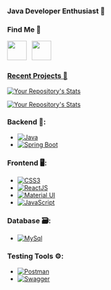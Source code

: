 ### Java Developer Enthusiast 👋

### Find Me 🤝

<p align="left">
<a href="https://github.com/EndritUshe" target="_blank" rel="noreferrer"><picture><source media="(prefers-color-scheme: dark)" srcset="https://raw.githubusercontent.com/danielcranney/readme-generator/main/public/icons/socials/github-dark.svg"/><source media="(prefers-color-scheme: light)" srcset="https://raw.githubusercontent.com/danielcranney/readme-generator/main/public/icons/socials/github.svg"/><img src="https://raw.githubusercontent.com/danielcranney/readme-generator/main/public/icons/socials/github.svg" width="45" height="45"/></picture></a>&nbsp;&nbsp;&nbsp;<a href="https://www.linkedin.com/in/endrit-ushe/" target="_blank" rel="noreferrer"><img src="https://raw.githubusercontent.com/danielcranney/readme-generator/main/public/icons/socials/linkedin.svg" width="45" height="45" /></p>

### Recent Projects 🔰


[![Your Repository's Stats](https://github-readme-stats.vercel.app/api/pin/?username=EndritUshe&repo=backend-menu-app&&theme=light&custom_title_color=8A2BE2&custom_text_color=8A2BE2)](https://github.com/EndritUshe/backend-menu-app)

 [![Your Repository's Stats](https://github-readme-stats.vercel.app/api/pin/?username=EndritUshe&repo=front-menu-app&&theme=light&custom_title_color=8A2BE2&custom_text_color=8A2BE2)](https://github.com/EndritUshe/front-menu-app)



### Backend 🦾:

- [![Java][Java-sheild]][Java-url]
- [![Spring Boot][SpringBoot-sheild]][SpringBoot-url]

 ### Frontend 🖥️:

- [![CSS3][CSS3-sheild]][CSS3-url]
- [![ReactJS][ReactJS-sheild]][ReactJS-url]
- [![Material UI][MaterialUI-sheild]][MaterialUI-url]
- [![JavaScript][JavaScript-sheild]][JavaScript-url]


### Database 🗃️:

- [![MySql][MySql-sheild]][MySql-url]

 ### Testing Tools ⚙️:

- [![Postman][Postman-sheild]][Postman-url]
- [![Swagger][Swagger-sheild]][Swagger-url]


[HTML5-sheild]: https://img.shields.io/badge/HTML5-E34F26?style=for-the-badge&logo=html5&logoColor=%23fff
[HTML5-url]: https://en.wikipedia.org/wiki/HTML5
[CSS3-sheild]: https://img.shields.io/badge/CSS3-1572B6?style=for-the-badge&logo=CSS3
[CSS3-url]: https://css3.com/
[JavaScript-sheild]: https://img.shields.io/badge/Javascript-F7DF1E?style=for-the-badge&logo=javascript&logoColor=%23fff
[JavaScript-url]: https://www.javascript.com/
[TypeScript-sheild]: https://img.shields.io/badge/TypeScript-3178c6?style=for-the-badge&logo=typescript&logoColor=fff
[TypeScript-url]: https://www.typescriptlang.org/
[AngularJs-sheild]: https://img.shields.io/badge/angular-dd0031?style=for-the-badge&logo=angular&logoColor=fff
[AngularJs-url]: https://angular.io/
[MySql-sheild]: https://img.shields.io/badge/MySQL-f29111?style=for-the-badge&logo=mysql&logoColor=fff
[MySql-url]: https://www.mysql.com/
[MaterialUI-sheild]: https://img.shields.io/badge/Material_UI-0081CB?style=for-the-badge&logo=material-ui&logoColor=fff
[MaterialUI-url]: https://material-ui.com/
[Java-sheild]: https://img.shields.io/badge/Java-007396?style=for-the-badge&logo=java&logoColor=fff
[Java-url]: https://www.java.com/
[SpringBoot-sheild]: https://img.shields.io/badge/Spring_Boot-6db33f?style=for-the-badge&logo=spring-boot&logoColor=fff
[SpringBoot-url]: https://spring.io/projects/spring-boot
[ReactJS-sheild]: https://img.shields.io/badge/React-61DAFB?style=for-the-badge&logo=react&logoColor=fff
[ReactJS-url]: https://reactjs.org/
[Swagger-sheild]: https://img.shields.io/badge/Swagger-85EA2D?style=for-the-badge&logo=swagger&logoColor=fff
[Swagger-url]: https://swagger.io/
[Postman-sheild]: https://img.shields.io/badge/Postman-FF6C37?style=for-the-badge&logo=postman&logoColor=fff
[Postman-url]: https://www.postman.com/

